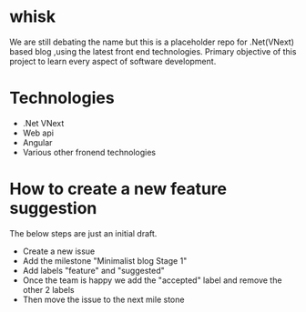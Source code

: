 # whisk
We are still debating the name but this is a placeholder repo for .Net(VNext) based blog ,using the latest front end technologies. Primary objective of this project to learn every aspect of software development.

# Technologies

* .Net VNext
* Web api
* Angular
* Various other fronend technologies

# How to create a new feature suggestion
The below steps are just an initial draft.
* Create a new issue
* Add the milestone "Minimalist blog Stage 1"
* Add labels "feature" and "suggested"
* Once the team is happy we add the "accepted" label and remove the other 2 labels
* Then move the issue to the next mile stone
